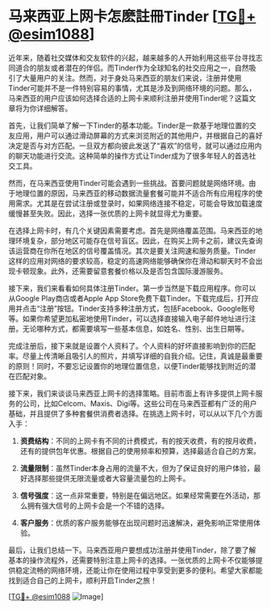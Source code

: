 # 马来西亚上网卡怎麽註冊Tinder [[TG💪+ @esim1088](https://t.me/s/esim1088)]

近年来，随着社交媒体和交友软件的兴起，越来越多的人开始利用这些平台寻找志同道合的朋友或者潜在的伴侣。而Tinder作为全球知名的社交应用之一，自然吸引了大量用户的关注。然而，对于身处马来西亚的朋友们来说，注册并使用Tinder可能并不是一件特别容易的事情，尤其是涉及到网络环境的问题。那么，马来西亚的用户应该如何选择合适的上网卡来顺利注册并使用Tinder呢？这篇文章将为你详细解答。

首先，让我们简单了解一下Tinder的基本功能。Tinder是一款基于地理位置的交友应用，用户可以通过滑动屏幕的方式来浏览附近的其他用户，并根据自己的喜好决定是否与对方匹配。一旦双方都向彼此发送了“喜欢”的信号，就可以通过应用内的聊天功能进行交流。这种简单的操作方式让Tinder成为了很多年轻人的首选社交工具。

然而，在马来西亚使用Tinder可能会遇到一些挑战。首要问题就是网络环境。由于地理位置的原因，马来西亚的移动数据流量套餐可能并不适合所有应用程序的使用需求。尤其是在尝试注册或登录时，如果网络连接不稳定，可能会导致加载速度缓慢甚至失败。因此，选择一张优质的上网卡就显得尤为重要。

在选择上网卡时，有几个关键因素需要考虑。首先是网络覆盖范围。马来西亚的地理环境复杂，部分地区可能存在信号盲区。因此，在购买上网卡之前，建议先查询该运营商在你所在地区的信号覆盖情况。其次是要关注网速和服务质量。Tinder这样的应用对网络的要求较高，稳定的高速网络能够确保你在滑动和聊天时不会出现卡顿现象。此外，还需要留意套餐价格以及是否包含国际漫游服务。

接下来，我们来看看如何具体注册Tinder。第一步当然是下载应用程序。你可以从Google Play商店或者Apple App Store免费下载Tinder。下载完成后，打开应用并点击“注册”按钮。Tinder支持多种注册方式，包括Facebook、Google账号等。如果你希望更加私密地使用Tinder，可以选择直接输入电子邮件地址进行注册。无论哪种方式，都需要填写一些基本信息，如姓名、性别、出生日期等。

完成注册后，接下来就是设置个人资料了。个人资料的好坏直接影响到你的匹配率。尽量上传清晰且吸引人的照片，并填写详细的自我介绍。记住，真诚是最重要的原则！同时，不要忘记设置你的地理位置信息，以便Tinder能够找到附近的潜在匹配对象。

接下来，我们来谈谈马来西亚上网卡的选择策略。目前市面上有许多提供上网卡服务的公司，比如Celcom、Maxis、Digi等。这些公司在马来西亚都有广泛的用户基础，并且提供了多种套餐供消费者选择。在挑选上网卡时，可以从以下几个方面入手：

1. **资费结构**：不同的上网卡有不同的计费模式，有的按天收费，有的按月收费，还有的提供包年优惠。根据自己的使用频率和预算，选择最适合自己的方案。
   
2. **流量限制**：虽然Tinder本身占用的流量不大，但为了保证良好的用户体验，最好选择那些提供无限流量或者大容量流量包的上网卡。

3. **信号强度**：这一点非常重要，特别是在偏远地区。如果经常需要在外活动，那么拥有强大信号的上网卡会是一个不错的选择。

4. **客户服务**：优质的客户服务能够在出现问题时迅速解决，避免影响正常使用体验。

最后，让我们总结一下。马来西亚用户要想成功注册并使用Tinder，除了要了解基本的操作流程外，还需要特别注意上网卡的选择。一张优质的上网卡不仅能够提供稳定流畅的网络环境，还能让你在使用过程中享受到更多的便利。希望大家都能找到适合自己的上网卡，顺利开启Tinder之旅！

[[TG💪+ @esim1088](https://t.me/s/esim1088) ![Image](https://i.postimg.cc/4NQfJmqS/Snipaste-2025-05-13-00-14-12.png)]